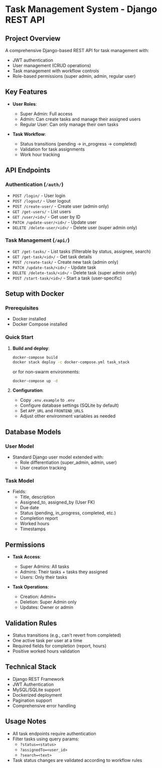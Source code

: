 # Task Management System - Django REST API

## Project Overview
A comprehensive Django-based REST API for task management with:
- JWT authentication
- User management (CRUD operations)
- Task management with workflow controls
- Role-based permissions (super admin, admin, regular user)

## Key Features
- **User Roles**:
  - Super Admin: Full access
  - Admin: Can create tasks and manage their assigned users
  - Regular User: Can only manage their own tasks

- **Task Workflow**:
  - Status transitions (pending → in_progress → completed)
  - Validation for task assignments
  - Work hour tracking

## API Endpoints

### Authentication (`/auth/`)
- `POST /login/` - User login
- `POST /logout/` - User logout
- `POST /create-user/` - Create user (admin only)
- `GET /get-users/` - List users
- `GET /user/<id>/` - Get user by ID
- `PATCH /update-user/<id>/` - Update user
- `DELETE /delete-user/<id>/` - Delete user (super admin only)

### Task Management (`/api/`)
- `GET /get-tasks/` - List tasks (filterable by status, assignee, search)
- `GET /get-task/<id>/` - Get task details
- `POST /create-task/` - Create new task (admin only)
- `PATCH /update-task/<id>/` - Update task
- `DELETE /delete-task/<id>/` - Delete task (super admin only)
- `POST /start-task/<id>/` - Start a task (user-specific)

## Setup with Docker

### Prerequisites
- Docker installed
- Docker Compose installed

### Quick Start
1. **Build and deploy**:
   ```bash
   docker-compose build
   docker stack deploy -c docker-compose.yml task_stack
   ```
   or for non-swarm environments:
   ```bash
   docker-compose up -d
   ```

2. **Configuration**:
   - Copy `.env.example` to `.env`
   - Configure database settings (SQLite by default)
   - Set `APP_URL` and `FRONTEND_URLS`
   - Adjust other environment variables as needed

## Database Models

### User Model
- Standard Django user model extended with:
  - Role differentiation (super_admin, admin, user)
  - User creation tracking

### Task Model
- Fields:
  - Title, description
  - Assigned_to, assigned_by (User FK)
  - Due date
  - Status (pending, in_progress, completed, etc.)
  - Completion report
  - Worked hours
  - Timestamps

## Permissions
- **Task Access**:
  - Super Admins: All tasks
  - Admins: Their tasks + tasks they assigned
  - Users: Only their tasks

- **Task Operations**:
  - Creation: Admin+
  - Deletion: Super Admin only
  - Updates: Owner or admin

## Validation Rules
- Status transitions (e.g., can't revert from completed)
- One active task per user at a time
- Required fields for completion (report, hours)
- Positive worked hours validation

## Technical Stack
- Django REST Framework
- JWT Authentication
- MySQL/SQLite support
- Dockerized deployment
- Pagination support
- Comprehensive error handling

## Usage Notes
- All task endpoints require authentication
- Filter tasks using query params:
  - `?status=<status>`
  - `?assignedTo=<user_id>`
  - `?search=<text>`
- Task status changes are validated according to workflow rules